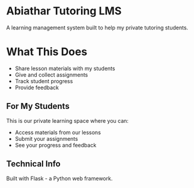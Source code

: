 # Abiathar Tutoring LMS

A learning management system built to help my private tutoring students.

# What This Does
- Share lesson materials with my students
- Give and collect assignments
- Track student progress
- Provide feedback

## For My Students
This is our private learning space where you can:
- Access materials from our lessons
- Submit your assignments
- See your progress and feedback

## Technical Info
Built with Flask - a Python web framework.